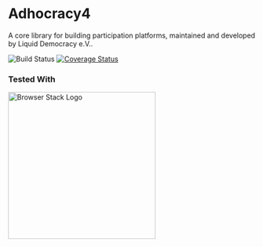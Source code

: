 Adhocracy4
==========

A core library for building participation platforms,
maintained and developed by Liquid Democracy e.V..

![Build Status](https://github.com/liqd/adhocracy4/actions/workflows/django.yml/badge.svg)
[![Coverage Status](https://coveralls.io/repos/github/liqd/adhocracy4/badge.svg?branch=master)](https://coveralls.io/github/liqd/adhocracy4?branch=master)

### Tested With

[<img src="http://www.browserstack.com/images/layout/browserstack-logo-600x315.png" alt="Browser Stack Logo" width="300">](https://www.browserstack.com/)

